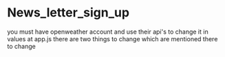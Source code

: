 # News_letter_sign_up
you must have openweather account and use their api's to change it in values at app.js there are two things to change which are mentioned there to change
